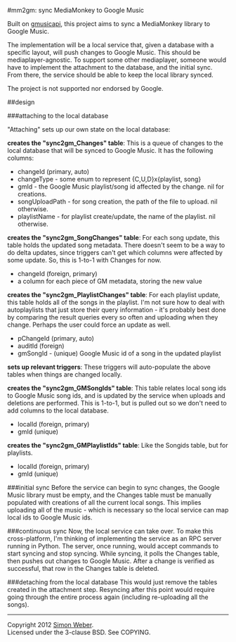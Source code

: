 #mm2gm: sync MediaMonkey to Google Music

Built on [gmusicapi](https://github.com/simon-weber/Unofficial-Google-Music-API), this project aims to sync a MediaMonkey library to Google Music.

The implementation will be a local service that, given a database with a specific layout, will push changes to Google Music. This should be mediaplayer-agnostic. To support some other mediaplayer, someone would have to implement the attachment to the database, and the initial sync. From there, the service should be able to keep the local library synced.

The project is not supported nor endorsed by Google.

##design

###attaching to the local database

"Attaching" sets up our own state on the local database:

**creates the "sync2gm_Changes" table**:
This is a queue of changes to the local database that will be synced to Google Music. It has the following columns:

* changeId (primary, auto)
* changeType - some enum to represent {C,U,D}x{playlist, song}
* gmId - the Google Music playlist/song id affected by the change. nil for creations.
* songUploadPath - for song creation, the path of the file to upload. nil otherwise.
* playlistName - for playlist create/update, the name of the playlist. nil otherwise.

**creates the "sync2gm_SongChanges" table**:
For each song update, this table holds the updated song metadata. There doesn't seem to be a way to do delta updates, since triggers can't get which columns were affected by some update. So, this is 1-to-1 with Changes for now.

* changeId (foreign, primary)
* a column for each piece of GM metadata, storing the new value

**creates the "sync2gm_PlaylistChanges" table**:
For each playlist update, this table holds all of the songs in the playlist. I'm not sure how to deal with autoplaylists that just store their query information - it's probably best done by comparing the result queries every so often and uploading when they change. Perhaps the user could force an update as well.

* pChangeId (primary, auto)
* auditId (foreign)
* gmSongId - (unique) Google Music id of a song in the updated playlist

**sets up relevant triggers**:
These triggers will auto-populate the above tables when things are changed locally.

**creates the "sync2gm_GMSongIds" table**:
This table relates local song ids to Google Music song ids, and is updated by the service when uploads and deletions are performed. This is 1-to-1, but is pulled out so we don't need to add columns to the local database.

* localId (foreign, primary)
* gmId (unique)

**creates the "sync2gm_GMPlaylistIds" table**:
Like the Songids table, but for playlists.

* localId (foreign, primary)
* gmId (unique)

###initial sync
Before the service can begin to sync changes, the Google Music library must be empty, and the Changes table must be manually populated with creations of all the current local songs. This implies uploading all of the music - which is necessary so the local service can map local ids to Google Music ids.

###continuous sync
Now, the local service can take over. To make this cross-platform, I'm thinking of implementing the service as an RPC server running in Python. The server, once running, would accept commands to start syncing and stop syncing. While syncing, it polls the Changes table, then pushes out changes to Google Music. After a change is verified as successful, that row in the Changes table is deleted.

###detaching from the local database
This would just remove the tables created in the attachment step. Resyncing after this point would require going through the entire process again (including re-uploading all the songs).

- - -


Copyright 2012 [Simon Weber](https://plus.google.com/103350848301234480355).  
Licensed under the 3-clause BSD. See COPYING.
